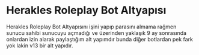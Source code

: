 # Herakles Roleplay Bot Altyapısı
Herakles Roleplay Bot Altyapısını işini yapıp parasını almama rağmen sunucu sahibi sunucuyu açmadığı ve üzerinden yaklaşık 9 ay sonrasında onlardan izin alarak paylaştığım alt yapımdır bunda diğer botlardan pek fark yok lakin v13 bir alt yapıdır.
